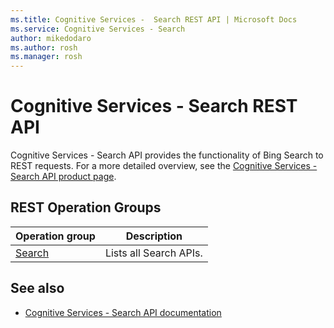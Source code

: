 ```yaml
---
ms.title: Cognitive Services -  Search REST API | Microsoft Docs
ms.service: Cognitive Services - Search
author: mikedodaro
ms.author: rosh
ms.manager: rosh
---
```


# Cognitive Services - Search REST API

Cognitive Services - Search API provides the functionality of Bing Search to REST requests. For a more detailed overview, see the [Cognitive Services - Search API product page](https://azure.microsoft.com/en-us/services/cognitive-services/directory/search/).

## REST Operation Groups

| Operation group | Description                                                        |
|-----------------|--------------------------------------------------------------------|
| [Search](~/cognitiveservices/toc.md)  | Lists all Search APIs. |

## See also

- [Cognitive Services - Search API documentation](https://azure.microsoft.com/en-us/services/cognitive-services/bing-web-search-api/)